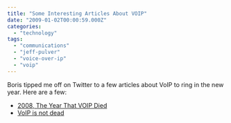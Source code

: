 ```yaml
---
title: "Some Interesting Articles About VOIP"
date: "2009-01-02T00:00:59.000Z"
categories: 
  - "technology"
tags: 
  - "communications"
  - "jeff-pulver"
  - "voice-over-ip"
  - "voip"
---
```


Boris tipped me off on Twitter to a few articles about VoIP to ring in the new year. Here are a few:

- [2008, The Year That VOIP Died](http://saunderslog.com/2008/12/30/2008-the-year-that-voip-died/)
- [VoIP is not dead](http://pulverblog.pulver.com/archives/008747.html)
